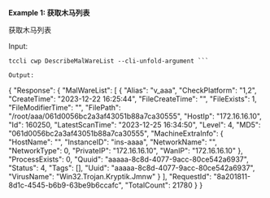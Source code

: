 **Example 1: 获取木马列表**

获取木马列表

Input: 

```
tccli cwp DescribeMalWareList --cli-unfold-argument ```

Output: 
```
{
    "Response": {
        "MalWareList": [
            {
                "Alias": "v_aaa",
                "CheckPlatform": "1,2",
                "CreateTime": "2023-12-22 16:25:44",
                "FileCreateTime": "",
                "FileExists": 1,
                "FileModifierTime": "",
                "FilePath": "/root/aaa/061d0056bc2a3af43051b88a7ca30555",
                "HostIp": "172.16.16.10",
                "Id": 160250,
                "LatestScanTime": "2023-12-25 16:34:50",
                "Level": 4,
                "MD5": "061d0056bc2a3af43051b88a7ca30555",
                "MachineExtraInfo": {
                    "HostName": "",
                    "InstanceID": "ins-aaaa",
                    "NetworkName": "",
                    "NetworkType": 0,
                    "PrivateIP": "172.16.16.10",
                    "WanIP": "172.16.16.10"
                },
                "ProcessExists": 0,
                "Quuid": "aaaaa-8c8d-4077-9acc-80ce542a6937",
                "Status": 4,
                "Tags": [],
                "Uuid": "aaaaa-8c8d-4077-9acc-80ce542a6937",
                "VirusName": "Win32.Trojan.Kryptik.Jmnw"
            }
        ],
        "RequestId": "8a201811-8d1c-4545-b6b9-63be9b6ccafc",
        "TotalCount": 21780
    }
}
```


